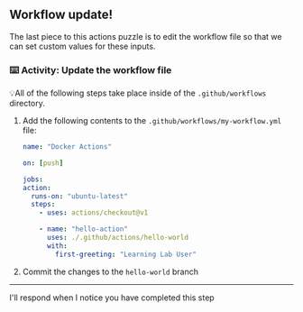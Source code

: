 ## Workflow update!

The last piece to this actions puzzle is to edit the workflow file so that we can set custom values for these inputs.

### :keyboard: Activity: Update the workflow file

💡All of the following steps take place inside of the `.github/workflows` directory.

1. Add the following contents to the `.github/workflows/my-workflow.yml` file:

   ```yaml
   name: "Docker Actions"

   on: [push]

   jobs:
   action:
     runs-on: "ubuntu-latest"
     steps:
       - uses: actions/checkout@v1

       - name: "hello-action"
         uses: ./.github/actions/hello-world
         with:
           first-greeting: "Learning Lab User"
   ```

1. Commit the changes to the `hello-world` branch

---

I'll respond when I notice you have completed this step
